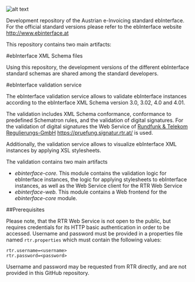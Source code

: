 ![alt text](https://github.com/pliegl/ebinterface/blob/master/site/images/logo.jpg?raw=true "ebInterface e-Invoice standard")


Development repository of the Austrian e-Invoicing standard ebInterface. For the official standard versions please refer to the ebInterface website http://www.ebinterface.at


This repository contains two main artifacts:

#ebInterface XML Schema files


Using this repository, the development versions of the different ebInterface standard schemas are shared among the standard developers.


#ebInterface validation service


The ebInterface validation service allows to validate ebInterface instances according to the ebInterface XML Schema version 3.0, 3.02, 4.0 and 4.01.

The validation includes XML Schema conformance, conformance to predefined Schematron rules, and the validation of digital signatures. For the validation of digital signatures the Web Service of [Rundfunk & Telekom Regulierungs-GmbH](http://www.rtr.at) https://pruefung.signatur.rtr.at/ is used.

Additionally, the validation service allows to visualize ebInterface XML instances by applying XSL stylesheets.

The validation contains two main artifacts

 * *ebinterface-core.* This module contains the validation logic for ebInterface instances, the logic for applying stylesheets to ebInterface instances, as well as the Web Service client for the RTR Web Service
 * *ebinterface-web.* This module contains a Web frontend for the *ebinterface-core* module.


##Prerequisites

Please note, that the RTR Web Service is not open to the public, but requires credentials for its HTTP basic authentication in order to be accessed. Username and password must be provided in a properties file named ```rtr.properties``` which must contain the following values:

``` 
rtr.username=<username>
rtr.password=<password>
```

Username and password may be requested from RTR directly, and are not provided in this GitHub repository.



 


